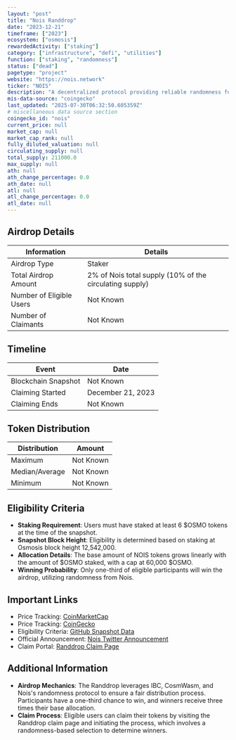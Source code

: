 ```yaml
---
layout: "post"
title: "Nois Randdrop"
date: "2023-12-21"
timeframe: ["2023"]
ecosystem: ["osmosis"]
rewardedActivity: ["staking"]
category: ["infrastructure", "defi", "utilities"]
function: ["staking", "randomness"]
status: ["dead"]
pagetype: "project"
website: "https://nois.network"
ticker: "NOIS"
description: "A decentralized protocol providing reliable randomness for blockchain applications."
mis-data-source: "coingecko"
last_updated: "2025-07-30T06:32:50.605359Z"
# miscellaneous data source section
coingecko_id: "nois"
current_price: null
market_cap: null
market_cap_rank: null
fully_diluted_valuation: null
circulating_supply: null
total_supply: 211000.0
max_supply: null
ath: null
ath_change_percentage: 0.0
ath_date: null
atl: null
atl_change_percentage: 0.0
atl_date: null
---
```


## Airdrop Details

| Information              | Details                                                 |
| ------------------------ | ------------------------------------------------------- |
| Airdrop Type             | Staker                                                  |
| Total Airdrop Amount     | 2% of Nois total supply (10% of the circulating supply) |
| Number of Eligible Users | Not Known                                               |
| Number of Claimants      | Not Known                                               |

## Timeline

| Event               | Date              |
| ------------------- | ----------------- |
| Blockchain Snapshot | Not Known         |
| Claiming Started    | December 21, 2023 |
| Claiming Ends       | Not Known         |

## Token Distribution

| Distribution   | Amount    |
| -------------- | --------- |
| Maximum        | Not Known |
| Median/Average | Not Known |
| Minimum        | Not Known |

## Eligibility Criteria

- **Staking Requirement**: Users must have staked at least 6 $OSMO tokens at the time of the snapshot.
- **Snapshot Block Height**: Eligibility is determined based on staking at Osmosis block height 12,542,000.
- **Allocation Details**: The base amount of NOIS tokens grows linearly with the amount of $OSMO staked, with a cap at 60,000 $OSMO.
- **Winning Probability**: Only one-third of eligible participants will win the airdrop, utilizing randomness from Nois.

## Important Links

- Price Tracking: [CoinMarketCap](https://coinmarketcap.com/currencies/nois)
- Price Tracking: [CoinGecko](https://www.coingecko.com/en/coins/nois)
- Eligibility Criteria: [GitHub Snapshot Data](https://github.com/noislabs/randdrop-snapshots/blob/v0.1.0/osmosis-randdrop-1.json)
- Official Announcement: [Nois Twitter Announcement](https://x.com/NoisRNG/status/1737074149242065008)
- Claim Portal: [Randdrop Claim Page](https://randdrop.nois.network)

## Additional Information

- **Airdrop Mechanics**: The Randdrop leverages IBC, CosmWasm, and Nois's randomness protocol to ensure a fair distribution process. Participants have a one-third chance to win, and winners receive three times their base allocation.
- **Claim Process**: Eligible users can claim their tokens by visiting the Randdrop claim page and initiating the process, which involves a randomness-based selection to determine winners.